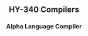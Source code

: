 <div id="top"></div>

<h2 align="center">HY-340 Compilers</h2>
<h3 align="center">Alpha Language Compiler</h3>

